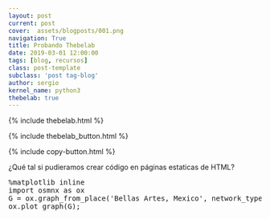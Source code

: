 ```yaml
---
layout: post
current: post
cover:  assets/blogposts/001.png
navigation: True
title: Probando Thebelab
date: 2019-03-01 12:00:00
tags: [blog, recursos]
class: post-template
subclass: 'post tag-blog'
author: sergio
kernel_name: python3
thebelab: true
---
```

<!-- Load Thebelab for interactive widgets -->
{% include thebelab.html %}

{% include thebelab_button.html %}

{% include copy-button.html %}

¿Qué tal si pudieramos crear código en páginas estaticas de HTML?


<pre data-executable="true" data-language="python">
%matplotlib inline
import osmnx as ox
G = ox.graph_from_place('Bellas Artes, Mexico', network_type = 'walk', buffer_dist=1000)
ox.plot_graph(G);
</pre>


